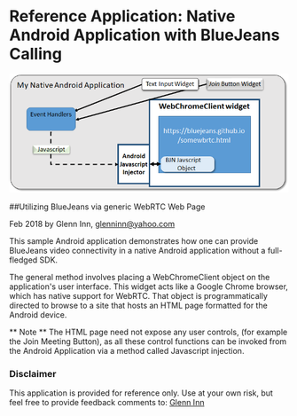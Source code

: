 # Reference Application: Native Android Application with BlueJeans Calling

![Solution Diagram](./images/architecture.png)

##Utilizing BlueJeans via generic WebRTC Web Page 

Feb 2018 by Glenn Inn,  glenninn@yahoo.com

This sample Android application demonstrates how one can provide BlueJeans video connectivity in a native Android application without a full-fledged SDK.

The general method involves placing a WebChromeClient object on the application's user interface.  This widget acts like a Google Chrome browser, which has native support for WebRTC.  That object is programmatically directed to browse to a site that hosts an HTML page formatted for the Android device.

** Note ** The HTML page need not expose any user controls, (for example the Join Meeting Button), as all these control functions can be invoked from the Android Application via a method called Javascript injection.



### Disclaimer

This application is provided for reference only.  Use at your own risk, but feel free to provide feedback comments to:  [Glenn Inn](mailto:glenn@bluejeans.com)


